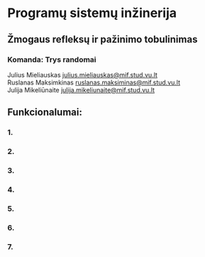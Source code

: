 # Programų sistemų inžinerija
## Žmogaus refleksų ir pažinimo tobulinimas
### Komanda: Trys randomai
Julius Mieliauskas julius.mieliauskas@mif.stud.vu.lt<br>
Ruslanas Maksimkinas ruslanas.maksiminas@mif.stud.vu.lt<br>
Julija Mikeliūnaite julija.mikeliunaite@mif.stud.vu.lt

## Funkcionalumai:

### 1. 

### 2.

### 3.

### 4.

### 5.

### 6. 

### 7. 
